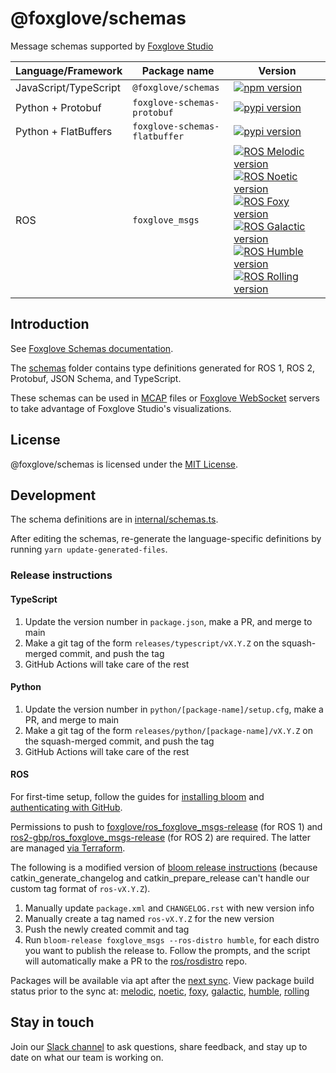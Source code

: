 # @foxglove/schemas

Message schemas supported by [Foxglove Studio](https://studio.foxglove.dev)

| Language/Framework    | Package name                  | Version                                                                                                                                                                                                                                                                                                                                                                                                                                                                                                                                                                                                                                                                                                                                                                                                                                                                                                           |
| --------------------- | ----------------------------- | ----------------------------------------------------------------------------------------------------------------------------------------------------------------------------------------------------------------------------------------------------------------------------------------------------------------------------------------------------------------------------------------------------------------------------------------------------------------------------------------------------------------------------------------------------------------------------------------------------------------------------------------------------------------------------------------------------------------------------------------------------------------------------------------------------------------------------------------------------------------------------------------------------------------- |
| JavaScript/TypeScript | `@foxglove/schemas`           | [![npm version](https://img.shields.io/npm/v/@foxglove/schemas)](https://www.npmjs.com/package/@foxglove/schemas)                                                                                                                                                                                                                                                                                                                                                                                                                                                                                                                                                                                                                                                                                                                                                                                                 |
| Python + Protobuf     | `foxglove-schemas-protobuf`   | [![pypi version](https://shields.io/pypi/v/foxglove-schemas-protobuf)](https://pypi.org/project/foxglove-schemas-protobuf/)                                                                                                                                                                                                                                                                                                                                                                                                                                                                                                                                                                                                                                                                                                                                                                                       |
| Python + FlatBuffers  | `foxglove-schemas-flatbuffer` | [![pypi version](https://shields.io/pypi/v/foxglove-schemas-flatbuffer)](https://pypi.org/project/foxglove-schemas-flatbuffer/)                                                                                                                                                                                                                                                                                                                                                                                                                                                                                                                                                                                                                                                                                                                                                                                   |
| ROS                   | `foxglove_msgs`               | [![ROS Melodic version](https://img.shields.io/ros/v/melodic/foxglove_msgs)](https://index.ros.org/p/foxglove_msgs/github-foxglove-schemas/#melodic) [![ROS Noetic version](https://img.shields.io/ros/v/noetic/foxglove_msgs)](https://index.ros.org/p/foxglove_msgs/github-foxglove-schemas/#noetic) [![ROS Foxy version](https://img.shields.io/ros/v/foxy/foxglove_msgs)](https://index.ros.org/p/foxglove_msgs/github-foxglove-schemas/#foxy) [![ROS Galactic version](https://img.shields.io/ros/v/galactic/foxglove_msgs)](https://index.ros.org/p/foxglove_msgs/github-foxglove-schemas/#galactic) [![ROS Humble version](https://img.shields.io/ros/v/humble/foxglove_msgs)](https://index.ros.org/p/foxglove_msgs/github-foxglove-schemas/#humble) [![ROS Rolling version](https://img.shields.io/ros/v/rolling/foxglove_msgs)](https://index.ros.org/p/foxglove_msgs/github-foxglove-schemas/#rolling) |

## Introduction

See [Foxglove Schemas documentation](https://foxglove.dev/docs/studio/messages).

The [schemas](./schemas) folder contains type definitions generated for ROS 1, ROS 2, Protobuf, JSON Schema, and TypeScript.

These schemas can be used in [MCAP](https://github.com/foxglove/mcap) files or [Foxglove WebSocket](https://github.com/foxglove/ws-protocol) servers to take advantage of Foxglove Studio's visualizations.

## License

@foxglove/schemas is licensed under the [MIT License](https://opensource.org/licenses/MIT).

## Development

The schema definitions are in [internal/schemas.ts](internal/schemas.ts).

After editing the schemas, re-generate the language-specific definitions by running `yarn update-generated-files`.

### Release instructions

#### TypeScript

1. Update the version number in `package.json`, make a PR, and merge to main
2. Make a git tag of the form `releases/typescript/vX.Y.Z` on the squash-merged commit, and push the tag
3. GitHub Actions will take care of the rest

#### Python

1. Update the version number in `python/[package-name]/setup.cfg`, make a PR, and merge to main
2. Make a git tag of the form `releases/python/[package-name]/vX.Y.Z` on the squash-merged commit, and push the tag
3. GitHub Actions will take care of the rest

#### ROS

For first-time setup, follow the guides for [installing bloom](http://ros-infrastructure.github.io/bloom/) and [authenticating with GitHub](https://wiki.ros.org/bloom/Tutorials/GithubManualAuthorization).

Permissions to push to [foxglove/ros_foxglove_msgs-release](https://github.com/foxglove/ros_foxglove_msgs-release) (for ROS 1) and [ros2-gbp/ros_foxglove_msgs-release](https://github.com/ros2-gbp/ros_foxglove_msgs-release) (for ROS 2) are required. The latter are managed [via Terraform](https://github.com/ros2-gbp/ros2-gbp-github-org/blob/latest/foxglove_msgs.tf).

The following is a modified version of [bloom release instructions](https://wiki.ros.org/bloom/Tutorials/ReleaseCatkinPackage) (because catkin_generate_changelog and catkin_prepare_release can't handle our custom tag format of `ros-vX.Y.Z`).

1. Manually update `package.xml` and `CHANGELOG.rst` with new version info
2. Manually create a tag named `ros-vX.Y.Z` for the new version
3. Push the newly created commit and tag
4. Run `bloom-release foxglove_msgs --ros-distro humble`, for each distro you want to publish the release to. Follow the prompts, and the script will automatically make a PR to the [ros/rosdistro](https://github.com/ros/rosdistro) repo.

Packages will be available via apt after the [next sync](https://discourse.ros.org/c/release/16). View package build status prior to the sync at: [melodic](http://repositories.ros.org/status_page/ros_melodic_default.html?q=foxglove), [noetic](http://repositories.ros.org/status_page/ros_noetic_default.html?q=foxglove), [foxy](http://repo.ros2.org/status_page/ros_foxy_default.html?q=foxglove), [galactic](http://repo.ros2.org/status_page/ros_galactic_default.html?q=foxglove), [humble](http://repo.ros2.org/status_page/ros_humble_default.html?q=foxglove), [rolling](http://repo.ros2.org/status_page/ros_rolling_default.html?q=foxglove)

## Stay in touch

Join our [Slack channel](https://foxglove.dev/join-slack) to ask questions, share feedback, and stay up to date on what our team is working on.
